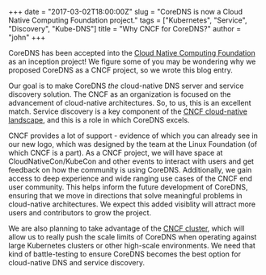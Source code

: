 +++
date = "2017-03-02T18:00:00Z"
slug = "CoreDNS is now a Cloud Native Computing Foundation project."
tags = ["Kubernetes", "Service", "Discovery", "Kube-DNS"]
title = "Why CNCF for CoreDNS?"
author = "john"
+++

CoreDNS has been accepted into the [Cloud Native Computing Foundation](https://cncf.io) as an
inception project! We figure some of you may be wondering why we proposed CoreDNS as a CNCF
project, so we wrote this blog entry.

Our goal is to make CoreDNS *the* cloud-native DNS server and service discovery solution. The
CNCF as an organization is focused on the advancement of cloud-native architectures. So, to us,
this is an excellent match. Service discovery is a key component of the [CNCF cloud-native landscape](https://raw.githubusercontent.com/cncf/landscape/master/landscape/CloudNativeLandscape_v0.9.3.jpg), and this is
a role in which CoreDNS excels.

CNCF provides a lot of support - evidence of which you can already see in our new logo, which was
designed by the team at the Linux Foundation (of which CNCF is a part). As a CNCF project, we will
have space at CloudNativeCon/KubeCon and other events to interact with users and get feedback on
how the community is using CoreDNS. Additionally, we gain access to deep experience and wide ranging use
cases of the CNCF end user community. This helps inform the future development of CoreDNS, ensuring
that we move in directions that solve meaningful problems in cloud-native architectures. We expect this
added visiblity will attract more users and contributors to grow the project.

We are also planning to take advantage of the [CNCF cluster](https://www.cncf.io/cluster), which will
allow us to really push the scale limits of CoreDNS when operating against large Kubernetes clusters
or other high-scale environments. We need that kind of battle-testing to ensure CoreDNS becomes the
best option for cloud-native DNS and service discovery.
